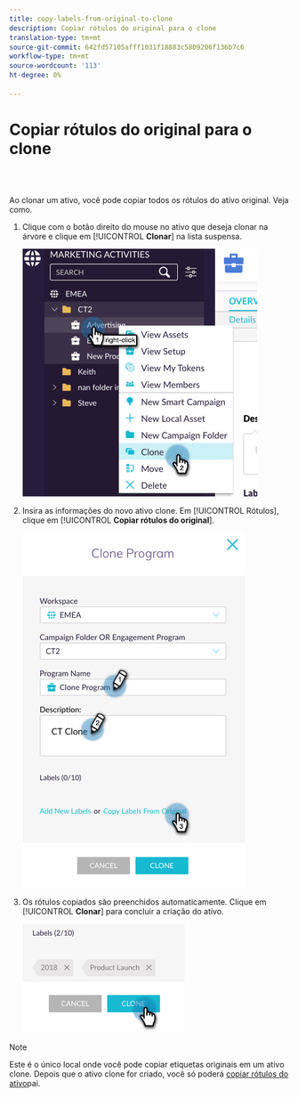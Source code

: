 ```yaml
---
title: copy-labels-from-original-to-clone
description: Copiar rótulos do original para o clone
translation-type: tm+mt
source-git-commit: 642fd57105afff1031f18883c5809206f136b7c6
workflow-type: tm+mt
source-wordcount: '113'
ht-degree: 0%

---
```



# Copiar rótulos do original para o clone

<br> 

Ao clonar um ativo, você pode copiar todos os rótulos do ativo original. Veja como.

1. Clique com o botão direito do mouse no ativo que deseja clonar na árvore e clique em [!UICONTROL **Clonar**] na lista suspensa.

   ![Imagem Um](/help/sky/assets/labels/copy-labels-from-original-to-clone/copy-labels-from-original-to-clone-1.jpg)

1. Insira as informações do novo ativo clone. Em [!UICONTROL Rótulos], clique em [!UICONTROL **Copiar rótulos do original**].

   ![Imagem dois](/help/sky/assets/labels/copy-labels-from-original-to-clone/copy-labels-from-original-to-clone-2.jpg)

1. Os rótulos copiados são preenchidos automaticamente. Clique em [!UICONTROL **Clonar**] para concluir a criação do ativo.

   ![Imagem Três](/help/sky/assets/labels/copy-labels-from-original-to-clone/copy-labels-from-original-to-clone-3.jpg)

>[!NOTE]
>
>Este é o único local onde você pode copiar etiquetas originais em um ativo clone. Depois que o ativo clone for criado, você só poderá [copiar rótulos do ativo](/help/sky/copy-labels-from-parent-to-child.md)pai.

